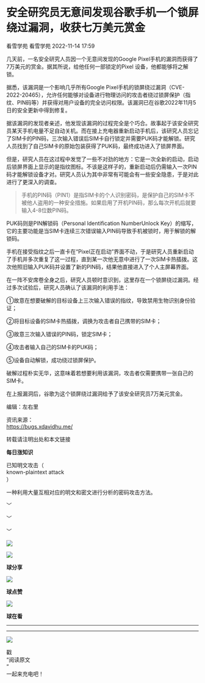 #  安全研究员无意间发现谷歌手机一个锁屏绕过漏洞，收获七万美元赏金   
看雪学苑  看雪学苑   2022-11-14 17:59  
  
几天前，一名安全研究人员因一个无意间发现的Google Pixel手机的漏洞而获得了7万美元的赏金。据其所说，给他任何一部锁定的Pixel 设备，他都能够将之解锁。  
  
  
据悉，该漏洞是一个影响几乎所有Google Pixel手机的锁屏绕过漏洞（CVE-2022-20465），允许任何能够对设备进行物理访问的攻击者绕过锁屏保护（指纹、PIN码等）并获得对用户设备的完全访问权限。该漏洞已在谷歌2022年11月5日的安全更新中得到修复。  
  
  
据该漏洞的发现者亲述，他发现该漏洞的过程完全是个巧合。故事起于该安全研究员某天手机电量不足自动关机。而在接上充电器重新启动手机后，该研究人员忘记了SIM卡的PIN码，三次输入错误后SIM卡自行锁定并需要PUK码才能解锁。研究人员找到了自己SIM卡的原始包装获得了PUK码，最终成功进入了锁屏界面。  
  
  
但是，研究人员在这过程中发觉了一些不对劲的地方：它是一次全新的启动，启动后锁屏界面上显示的是指纹图标。不该是这样子的，重新启动后仍需输入一次PIN码才能解锁设备才对。研究人员认为其中非常有可能会有一些安全隐患，于是对此进行了更深入的调查。  
> 手机的PIN码（PIN1）是指SIM卡的个人识别密码，是保护自己的SIM卡不被他人盗用的一种安全措施。如果启用了开机PIN码，那么每次开机后就要输入4-8位数PIN码。   
  
PUK码则是PIN解锁码（Personal ldentification NumberUnlock Key）的缩写，它的主要功能是当SIM卡连续三次错误输入PIN码导致手机被锁时，用于解锁的解锁码。  
  
  
  
手机在接受指纹之后一直卡在“Pixel正在启动”界面不动，于是研究人员重新启动了手机并多次重复了这一过程，直到某一次他无意中进行了一次SIM卡热插拨。这次他照旧输入PUK码并设置了新的PIN码，结果他直接进入了个人主屏幕界面。  
  
  
在一阵不安席卷全身之后，研究人员顿时意识到，这里存在一个锁屏绕过漏洞。经过多次试验后，研究人员确认了该漏洞的利用手法：  
  
①故意在想要破解的目标设备上三次输入错误的指纹，导致禁用生物识别身份验证；  
  
②将目标设备的SIM卡热插拨，调换为攻击者自己携带的SIM卡；  
  
③故意三次输入错误的PIN码，锁定SIM卡；  
  
④攻击者输入自己的SIM卡的PUK码；  
  
⑤设备自动解锁，成功绕过锁屏保护。  
  
  
破解过程朴实无华，这意味着若想要利用该漏洞，攻击者仅需要携带一张自己的SIM卡。  
  
  
在上报漏洞后，谷歌为这个锁屏绕过漏洞给予了该安全研究员7万美元赏金。  
  
  
  
编辑：左右里  
  
资讯来源：  
https://bugs.xdavidhu.me/  
  
转载请注明出处和本文链接  
  
  
  
**每日涨知识**  
  
已知明文攻击（  
known-plaintext attack  
）  
  
一种利用大量互相对应的明文和密文进行分析的密码攻击方法。  
  
  
﹀  
  
﹀  
  
﹀  
  
  
  
![](https://mmbiz.qpic.cn/mmbiz_jpg/Uia4617poZXP96fGaMPXib13V1bJ52yHq9ycD9Zv3WhiaRb2rKV6wghrNa4VyFR2wibBVNfZt3M5IuUiauQGHvxhQrA/640?wx_fmt=jpeg "")  
  
![](https://mmbiz.qpic.cn/sz_mmbiz_gif/1UG7KPNHN8E9S6vNnUMRCOictT4PicNGMgHmsIkOvEno4oPVWrhwQCWNRTquZGs2ZLYic8IJTJBjxhWVoCa47V9Rw/640?wx_fmt=gif "")  
  
**球分享**  
  
![](https://mmbiz.qpic.cn/sz_mmbiz_gif/1UG7KPNHN8E9S6vNnUMRCOictT4PicNGMgHmsIkOvEno4oPVWrhwQCWNRTquZGs2ZLYic8IJTJBjxhWVoCa47V9Rw/640?wx_fmt=gif "")  
  
**球点赞**  
  
![](https://mmbiz.qpic.cn/sz_mmbiz_gif/1UG7KPNHN8E9S6vNnUMRCOictT4PicNGMgHmsIkOvEno4oPVWrhwQCWNRTquZGs2ZLYic8IJTJBjxhWVoCa47V9Rw/640?wx_fmt=gif "")  
  
**球在看**  
  
****  
****  
  
![](https://mmbiz.qpic.cn/mmbiz_gif/1UG7KPNHN8FxuBNT7e2ZEfQZgBuH2GkFjvK4tzErD5Q56kwaEL0N099icLfx1ZvVvqzcRG3oMtIXqUz5T9HYKicA/640?wx_fmt=gif "")  
  
戳  
“阅读原文  
”  
一起来充电吧！  
  
